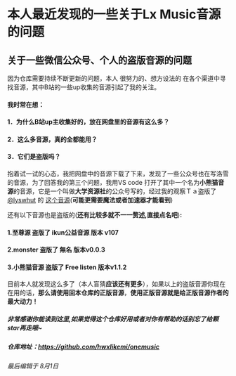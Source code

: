 # 本人最近发现的一些关于Lx Music音源的问题
## 关于一些微信公众号、个人的盗版音源的问题
  因为仓库需要持续不断更新的问题，本人 很努力的、想方设法的 在各个渠道中寻找音源，其中B站的一些up收集的音源引起了我的关注。

 #### 我时常在想：

  #### 1．为什么B站up主收集好的，放在网盘里的音源有这么多？

  ####  2．这么多音源，真的全都能用？

  #### 3．它们是盗版吗？
  抱着试一试的心态，我把网盘中的音源下载了下来，发现了一些公众号也在写洛雪的音源，为了回答我的第三个问题，我用VS code 打开了其中一个名为**小熊猫音源**的音源，它是一个叫做**大学资源社**的公众号写的，经过我的观察Ｔａ盗版了[@lyswhut](https://github.com/lyswhut) 的 [这个音源](https://raw.githubusercontent.com/lyswhut/lx-music-source/master/dist/lx-music-source.js)(**可能更需要魔法或者加速器才能看到**)

  还有以下音源也是盗版的(**还有比较多就不一一赘述,直接点名吧**)**:**
    

#### 1.至尊源 盗版了 ikun公益音源  版本 v107
#### 2.monster   盗版了  無名   版本v0.0.3
#### 3.小熊猫音源  盗版了  Free listen  版本v1.1.2


目前本人就发现这么多了（本人盲猜**应该还有更多**），如果以上的盗版音源你现在在用的话，**那么请使用回本仓库的正版音源**，**使用正版音源就是给正版音源作者的最大动力！**


##### 非常感谢你能读到这里,如果觉得这个仓库好用或者对你有帮助的话别忘了给颗star再走哦~
  
##### 仓库地址：https://github.com/hwxlikemi/onemusic

###### 最后编辑于 8月1日